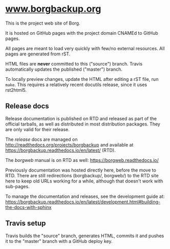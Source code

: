 # www.borgbackup.org

This is the project web site of Borg.

It is hosted on GitHub pages with the project domain CNAMEd to GitHub pages.

All pages are meant to load very quickly with few/no external resources. All pages are generated from rST.

HTML files are **never** committed to this ("source") branch. Travis automatically updates
the published ("master") branch.

To locally preview changes, update the HTML after editing a rST file, run `make`.
This requires a relatively recent docutils release, since it uses rst2html5.

## Release docs

Release documentation is published on RTD and released as part of the official tarballs,
as well as distributed in most distribution packages. They are only valid for their release.

The *release* docs are managed on http://readthedocs.org/projects/borgbackup and available at https://borgbackup.readthedocs.io/en/latest/ (RTD).

The *borgweb* manual is on RTD as well: https://borgweb.readthedocs.io/

Previously documentation was hosted directly here, before the move to RTD.
There are still redirections (borgbackup/, borgweb/) to the RTD site here
to keep old URLs working for a while, although that doesn't work with sub-pages.

To manage the documentation and releases, see the development guide at:
https://borgbackup.readthedocs.io/en/latest/development.html#building-the-docs-with-sphinx

## Travis setup

Travis builds the "source" branch, generates HTML, commits it and
pushes it to the "master" branch with a GitHub deploy key.

